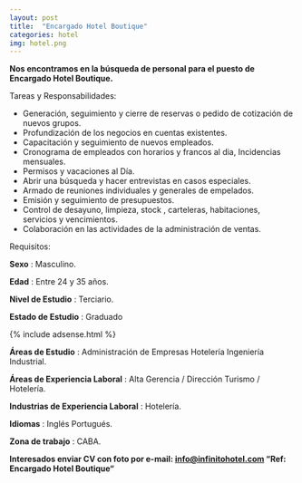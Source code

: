 ```yaml
---
layout: post
title:  "Encargado Hotel Boutique"
categories: hotel
img: hotel.png
---
```


**Nos encontramos en la búsqueda de personal para el puesto de Encargado Hotel Boutique.**

Tareas y Responsabilidades:

- Generación, seguimiento y cierre de reservas o pedido de cotización de nuevos grupos.
- Profundización de los negocios en cuentas existentes.
- Capacitación y seguimiento de nuevos empleados.
- Cronograma de empleados con horarios y francos al dia, Incidencias mensuales.
- Permisos y vacaciones al Día.
- Abrir una búsqueda y hacer entrevistas en casos especiales.
- Armado de reuniones individuales y generales de empelados.
- Emisión y seguimiento de presupuestos.
- Control de desayuno, limpieza, stock , carteleras, habitaciones, servicios y vencimientos.
- Colaboración en las actividades de la administración de ventas.

Requisitos:

**Sexo** :  Masculino.

**Edad** :  Entre 24 y 35 años.

**Nivel de Estudio** : Terciario.

**Estado de Estudio** : Graduado

{% include adsense.html %}

**Áreas de Estudio** :  Administración de Empresas Hotelería Ingeniería Industrial.

**Áreas de Experiencia Laboral** :  Alta Gerencia / Dirección Turismo / Hotelería.

**Industrias de Experiencia Laboral** :  Hotelería.

**Idiomas** :  Inglés  Portugués.

**Zona de trabajo** : CABA.

**Interesados enviar CV con foto por e-mail: info@infinitohotel.com 
“Ref: Encargado Hotel Boutique“**
